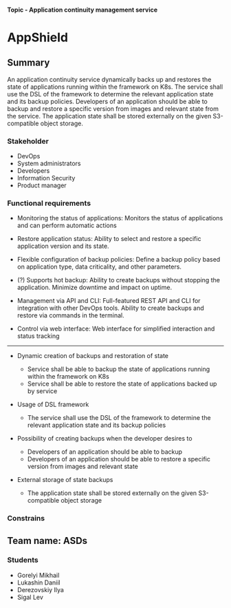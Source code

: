 #### Topic - Application continuity management service

# AppShield

## Summary

An application continuity service dynamically backs up and restores the state of applications running within the framework on K8s. The service shall use the DSL of the framework to determine the relevant application state and its backup policies. Developers of an application should be able to backup and restore a specific version from images and relevant state from the service. The application state shall be stored externally on the given S3-compatible object storage.

### Stakeholder

* DevOps
* System administrators
* Developers
* Information Security
* Product manager

### Functional requirements

* Monitoring the status of applications: Monitors the status of applications and can perform automatic actions

* Restore application status: Ability to select and restore a specific application version and its state.

* Flexible configuration of backup policies: Define a backup policy based on application type, data criticality, and other parameters.

* (?) Supports hot backup: Ability to create backups without stopping the application. Minimize downtime and impact on uptime.

* Management via API and CLI: Full-featured REST API and CLI for integration with other DevOps tools. Ability to create backups and restore via commands in the terminal.

* Control via web interface: Web interface for simplified interaction and status tracking

--------------

* Dynamic creation of backups and restoration of state
  * Service shall be able to backup the state of applications running within the framework on K8s
  * Service shall be able to restore the state of applications backed up by service

* Usage of DSL framework
  * The service shall use the DSL of the framework to determine the relevant application state and its backup policies

* Possibility of creating backups when the developer desires to
  *  Developers of an application should be able to backup
  *  Developers of an application should be able to restore a specific version from images and relevant state

* External storage of state backups
  * The application state shall be stored externally on the given S3-compatible object storage
 
### Constrains

## Team name: ASDs

### Students

* Gorelyi Mikhail
* Lukashin Daniil
* Derezovskiy Ilya
* Sigal Lev 
